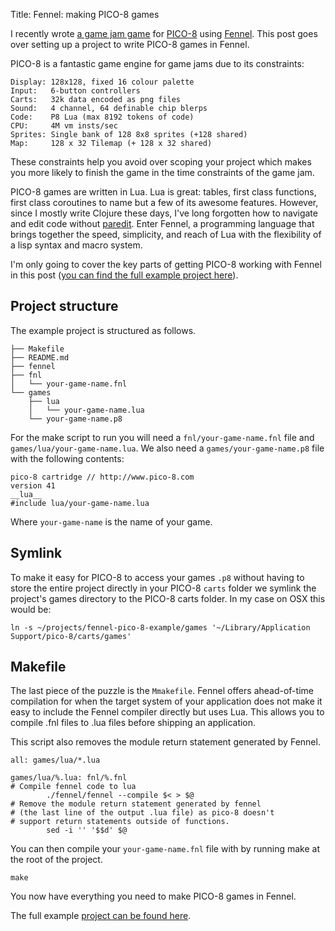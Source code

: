 Title: Fennel: making PICO-8 games

I recently wrote [a game jam game](https://andersmurphy.itch.io/staglight) for [PICO-8](https://www.lexaloffle.com/pico-8.php) using [Fennel](https://fennel-lang.org). This post goes over setting up a project to write PICO-8 games in Fennel.

PICO-8 is a fantastic game engine for game jams due to its constraints:

```
Display: 128x128, fixed 16 colour palette
Input:   6-button controllers
Carts:   32k data encoded as png files
Sound:   4 channel, 64 definable chip blerps
Code:    P8 Lua (max 8192 tokens of code)
CPU:     4M vm insts/sec
Sprites: Single bank of 128 8x8 sprites (+128 shared)
Map:     128 x 32 Tilemap (+ 128 x 32 shared)
```

These constraints help you avoid over scoping your project which makes you more likely to finish the game in the time constraints of the game jam.

PICO-8 games are written in Lua. Lua is great: tables, first class functions, first class coroutines to name but a few of its awesome features. However, since I mostly write Clojure these days, I've long forgotten how to navigate and edit code without [paredit](http://danmidwood.com/content/2014/11/21/animated-paredit.html). Enter Fennel, a programming language that brings together the speed, simplicity, and reach of Lua with the flexibility of a lisp syntax and macro system.

I'm only going to cover the key parts of getting PICO-8 working with Fennel in this post ([you can find the full example project here](https://github.com/andersmurphy/fennel-pico-8-example)).

## Project structure

The example project is structured as follows. 

```
├── Makefile
├── README.md
├── fennel
├── fnl
│   └── your-game-name.fnl
└── games
    ├── lua
    │   └── your-game-name.lua
    └── your-game-name.p8
```

For the make script to run you will need a `fnl/your-game-name.fnl` file and `games/lua/your-game-name.lua`. We also need a `games/your-game-name.p8` file with the following contents:

```
pico-8 cartridge // http://www.pico-8.com
version 41
__lua__
#include lua/your-game-name.lua
```

Where `your-game-name` is the name of your game.

## Symlink

To make it easy for  PICO-8  to access your games `.p8` without having to store the entire project directly in your PICO-8 `carts`  folder we symlink the project's games directory to the PICO-8 carts folder. In my case on OSX this would be:

```
ln -s ~/projects/fennel-pico-8-example/games '~/Library/Application Support/pico-8/carts/games'
```

## Makefile

The last piece of the puzzle is the `Mmakefile`. Fennel offers ahead-of-time compilation for when the target system of your application does not make it easy to include the Fennel compiler directly but uses Lua. This allows you to compile .fnl files to .lua files before shipping an application. 

This script also removes the module return statement generated by Fennel.

```
all: games/lua/*.lua

games/lua/%.lua: fnl/%.fnl
# Compile fennel code to lua
		./fennel/fennel --compile $< > $@
# Remove the module return statement generated by fennel
# (the last line of the output .lua file) as pico-8 doesn't
# support return statements outside of functions.
		sed -i '' '$$d' $@
```

You can then compile your `your-game-name.fnl` file with by running make at 
the root of the project.

```
make
```

You now have everything you need to make PICO-8 games in Fennel.

The full example [project can be found here](https://github.com/andersmurphy/fennel-pico-8-example).
